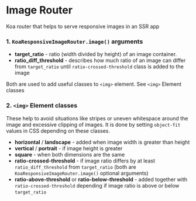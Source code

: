 # Image Router

Koa router that helps to serve responsive images in an SSR app

### 1. `KoaResponsiveImageRouter.image()` arguments

- **target_ratio** - ratio (width divided by height) of an image container.
- **ratio_diff_threshold** - describes how much ratio of an image can differ from `target_ratio` until `ratio-crossed-threshold` class is added to the image

Both are used to add useful classes to `<img>` element. See `<img>` Element classes

### 2. `<img>` Element classes

These help to avoid situations like stripes or uneven whitespace around the image and excessive clipping of images. It is done by setting `object-fit` values in CSS depending on these classes.

- **horizontal** / **landscape** - added when image width is greater than height
- **vertical** / **portrait** - if image height is greater
- **square** - when both dimensions are the same
- **ratio-crossed-threshold** - if image ratio differs by at least `ratio_diff_threshold` from `target_ratio` (both are `KoaResponsiveImageRouter.image()` optional arguments)
- **ratio-above-threshold** or **ratio-below-threshold** - added together with `ratio-crossed-threshold` depending if image ratio is above or below `target_ratio` 